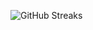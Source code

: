 ![GitHub Streaks](https://github-streaks-mqc9.onrender.com/streak/happilli/image?theme=midnight&cache_bust=1743716998&lang=ja)
